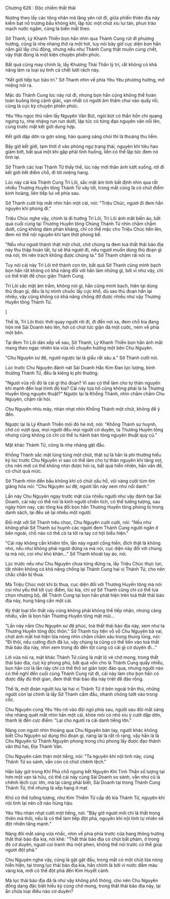 




Chương 626 : Độc chiếm thất thải


Nương theo lấy các tông nhân mã lặng yên rút đi, giữa phiến thiên địa này kiếm bạt nỗ trương bầu không khí, lập tức một chút xíu lui tán, phun trào mạch nước ngầm, cũng là biến mất theo.

Sở Thanh, Lý Khanh Thiền bọn hắn nhìn qua Thánh Cung rút đi phương hướng, cũng là nhẹ nhàng thở ra một hơi, tuy nói bây giờ cục diện bọn hắn nắm giữ lấy chủ động, nhưng nếu như Thánh Cung thật muốn cùng chết, vậy thật đúng là một kiện chuyện phiền phức.

Bất quá cũng may chính là, lấy Khương Thái Thần lý trí, rất không có khả năng làm ra loại sự tình cá chết lưới rách này.

"Kết giới tiếp tục bảo trì." Sở Thanh nhìn về phía Yêu Yêu phương hướng, mở miệng nói ra.

Mặc dù Thánh Cung lúc này rút đi, nhưng bọn hắn cũng không thể hoàn toàn buông lỏng cảnh giác, vạn nhất có người âm thầm chui vào quấy rối, cũng là cực kỳ chuyện phiền phức.

Yêu Yêu ngọc thủ nắm lấy Nguyên Văn Bút, ngòi bút có thần hồn chi quang ngưng tụ, nhẹ nhàng run run dưới, lập tức có từng đạo nguyên văn nổi lên, cùng trước mặt kết giới dung hợp.

Kết giới dập dờn ra gợn sóng, hào quang sáng chói thì là thoáng thu liễm.

Bây giờ kết giới, tạm thời ở vào phòng ngự trạng thái, nguyên khí tiêu hao giảm bớt, bất quá một khi gặp phải tình huống, liền có thể lập tức đem nó tỉnh lại.

Sở Thanh các loại Thánh Tử thấy thế, lúc này mới thân ảnh lướt xuống, rời đi kết giới tiết điểm chỗ, đi tới miệng hang.

Lúc này cái kia Thánh Cung Trì Lôi, sắc mặt âm tình bất định nhìn qua rất nhiều Thương Huyền tông Thánh Tử vây tới, trong mắt cũng là có chút điểm kinh hoảng, liên tiếp lui về phía sau.

Sở Thanh cười híp mắt nhìn hắn một cái, nói: "Triệu Chúc, ngươi đi đem hắn nguyên khí phong đi."

Triệu Chúc nghe vậy, chính là đi hướng Trì Lôi, Trì Lôi ánh mắt biến ảo, bất quá cuối cùng tại Thương Huyền tông Chúng Thánh Tử nhìn chằm chằm dưới, cũng không dám phản kháng, chỉ có thể mặc cho Triệu Chúc tiến lên, đem nó thể nội nguyên khí tạm thời phong bế.

"Nếu như ngươi thành thật một chút, chờ chúng ta đem toà thất thải bảo địa này thu thập hoàn tất, tự sẽ thả ngươi đi, nếu ngươi muốn dùng thủ đoạn gì mà nói, thì nên trách không được chúng ta." Sở Thanh chậm rãi nói ra.

Tuy nói cái này Trì Lôi trở thành con tin, bất quá Sở Thanh cũng minh bạch bọn hắn rất không có khả năng đối với hắn làm những gì, bởi vì như vậy, chỉ có thể triệt để chọc giận Thánh Cung.

Trì Lôi sắc mặt âm trầm, không nói gì, hắn cũng minh bạch, hiện tại dùng thủ đoạn gì, đều là tự mình chuốc lấy cực khổ, dù sao thủ đoạn hắn lại nhiều, vậy cũng không có khả năng chống đỡ được nhiều như vậy Thương Huyền tông Thánh Tử.

]

Thế là, Trì Lôi thức thời quay người rời đi, đi đến nơi xa, đem chỗ kia đang hôn mê Sài Doanh kéo lên, hơi có chút tức giận đá một cước, ném về phía một bên.

Tại đem Trì Lôi dàn xếp về sau, Sở Thanh, Lý Khanh Thiền bọn hắn ánh mắt mang theo ngạc nhiên kia vừa rồi chuyển hướng một bên Chu Nguyên.

"Chu Nguyên sư đệ, ngươi ngược lại là giấu rất sâu a." Sở Thanh cười nói.

Lúc trước Chu Nguyên đánh nát Sài Doanh Hắc Kim Đan lực lượng, bình thường Thánh Tử, đều là kiêng kị phi thường.

"Ngươi vừa rồi đó là cái gì thủ đoạn? Vì sao có thể làm cho tự thân nguyên khí mạnh đến loại trình độ kia? Cái này tựa hồ cũng không phải là ta Thương Huyền tông nguyên thuật?" Ngược lại là Khổng Thánh, nhìn chằm chằm Chu Nguyên, chậm rãi hỏi.

Chu Nguyên nhíu mày, nhàn nhạt nhìn Khổng Thánh một chút, không để ý đến.

Ngược lại là Lý Khanh Thiền môi đỏ hé mở, nói: "Khổng Thánh sư huynh, chớ có vượt qua, mọi người đều mọi người cơ duyên, ta Thương Huyền tông nhưng cũng không có chỉ có thể tu hành bản tông nguyên thuật quy củ."

Mặt khác Thánh Tử, cũng là nhẹ nhàng gật đầu.

Khổng Thánh sắc mặt lúng túng một chút, thật sự là hắn là phi thường hiếu kỳ lúc trước Chu Nguyên vì sao có thể làm cho tự thân nguyên khí tăng vọt, cho nên mới có thể không nhịn được hỏi ra, bất quá hiển nhiên, hắn vấn đề, có chút quá mức.

Sở Thanh nhìn đến bầu không khí có chút xấu hổ, vội vàng cười tủm tỉm giảng hòa nói: "Chu Nguyên sư đệ, ngươi lần này xem như nổi danh."

Lần này Chu Nguyên ngay trước mặt của nhiều người như vậy đánh bại Sài Doanh, cái này có thể nói là kinh người chiến tích, có thể tưởng tượng, sau ngày hôm nay, các tông kia đối bọn hắn Thương Huyền tông phòng bị trong danh sách, lại đều sẽ lại nhiều một người.

Đối mặt với Sở Thanh trêu chọc, Chu Nguyên cười cười, nói: "Nếu như không phải Sở Thanh sư huynh các ngươi đem Thánh Cung người ngăn ở bên ngoài, chỗ nào có thể có ta tới ra tay cơ hội biểu hiện."

"Cái này không cần khiêm tốn, lần này ngươi cống hiến, đích thật là không nhỏ, nếu như không phải ngươi đứng ra mà nói, cục diện này đối với chúng ta mà nói, coi như khó khăn..." Sở Thanh khoát tay áo, nói.

Lúc trước nếu như Chu Nguyên chưa từng đứng ra, lấy Triệu Chúc thực lực, tất nhiên không có khả năng chống lại Thánh Cung hai vị Thánh Tử, cho nên chắc chắn bị thua.

Mà Triệu Chúc một khi bị thua, cục diện đối với Thương Huyền tông mà nói coi như yếu thế tới cực điểm, lúc kia, chỉ sợ Sở Thanh cũng chỉ có thể lựa chọn nhượng bộ, để Thánh Cung tại bọn hắn phát hiện trên toà thất thải bảo địa này, hung hăng cắn một cái.

Kỳ thật loại tổn thất này cũng không phải không thể tiếp nhận, nhưng càng nhiều, vẫn là bọn hắn Thương Huyền tông mặt mũi...

"Lần này nắm Chu Nguyên sư đệ phúc, toà thất thải bảo địa này, xem như ta Thương Huyền tông độc thôn." Sở Thanh tùy tiện vỗ vỗ Chu Nguyên bả vai, chợt ánh mắt hơi hiện lửa nóng nhìn chằm chằm sâu trong thung lũng, nói: "Đi thôi, nếu cường địch đã lui, vậy chúng ta cũng có thể tiến vào toà thất thải bảo địa này, nhìn xem trong đó đến tột cùng có cái gì cơ duyên đi..."

Lời vừa nói ra, mặt khác Thánh Tử cũng là mặt lộ vẻ chờ mong, trong thất thải bảo địa, cực kỳ phong phú, bất quá vốn cho là Thánh Cung quấy nhiễu, bọn hắn coi là lần này chỉ có thể thô sơ giản lược đảo qua, nhưng người nào có thể nghĩ đến cuối cùng Thánh Cung rút đi, cái này làm cho bọn hắn có được đầy đủ thời gian, đem thất thải bảo địa này triệt để đào rỗng.

Thế là, một đoàn người lưu lại hai vị Thánh Tử ở bên ngoài trấn thủ, những người còn lại chính là lấy Sở Thanh cầm đầu, nhanh chóng lướt vào trong cốc.

Chu Nguyên cùng Yêu Yêu rơi vào đội ngũ phía sau, người sau đôi mắt sáng nhẹ nhàng quét mắt nhìn hắn một cái, khóe môi có nhỏ xíu ý cười dập dờn, thanh lệ đến cực điểm: "Lại cho ngươi ra cái danh tiếng lớn."

Nàng con ngươi nhìn thoáng qua Chu Nguyên bàn tay, người khác không biết Chu Nguyên sử dụng thủ đoạn gì, nàng lại là rất rõ ràng, vậy hẳn là là Chu Nguyên từ Thánh Nguyên phong trong chủ phong lấy được đạo thánh văn thứ hai, Địa Thánh Văn.

Chu Nguyên cảm thán một tiếng, nói: "Ta nguyên khí nội tình này, cùng Thánh Tử so sánh, vẫn còn có chút chênh lệch."

Hắn bây giờ trong Khí Phủ chỗ ngưng kết Nguyên Khí Tinh Thần số lượng tại hơn một vạn tả hữu, có thể cái này cùng Sài Doanh so sánh, vẫn như cũ là chênh lệch cực lớn, mà lại càng phải biết, Sài Doanh tại trong Thánh Cung Thánh Tử, thế nhưng là xếp hạng ở mạt.

Khó có thể tưởng tượng, như Kim Thiềm Tử cấp độ kia Thánh Tử, nguyên khí nội tình lại nên cỡ nào hùng hậu.

Yêu Yêu nhàn nhạt cười một tiếng, nói: "Bây giờ ngươi mới chỉ là thất trọng thiên mà thôi, nếu là có thể làm tiếp đột phá, nguyên khí nội tình tự nhiên sẽ đột nhiên tăng mạnh."

Nàng đôi mắt sáng vừa nhấc, nhìn về phía phía trước cửa hang thông hướng thất thải bảo địa kia, nói khẽ: "Thất thải bảo địa có chút bất phàm, ở trong đó cơ duyên, ngươi coi tranh thủ một phen, không thể nói trước có thể giúp ngươi đột phá."

Chu Nguyên nghe vậy, cũng là gật gật đầu, trong mắt có một chút lửa nóng hiển hiện, tại trong lục thải bảo địa kia, hắn chính là bởi vì nước đầm màu vàng kia, mới có thể đột phá đến Kim Huyết cảnh.

Mà lục thải bảo địa đã là như vậy không phổ thông, cho nên Chu Nguyên đồng dạng đặc biệt hiếu kỳ cùng chờ mong, trong thất thải bảo địa này, lại ẩn chứa loại điều nào cơ duyên?




